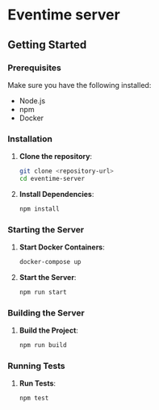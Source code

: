# Eventime server

## Getting Started

### Prerequisites

Make sure you have the following installed:

- Node.js
- npm
- Docker

### Installation

1. **Clone the repository**:

   ```sh
   git clone <repository-url>
   cd eventime-server
   ```

2. **Install Dependencies**:
   ```sh
   npm install
   ```

### Starting the Server

1. **Start Docker Containers**:

   ```sh
   docker-compose up
   ```

2. **Start the Server**:
   ```sh
   npm run start
   ```

### Building the Server

1. **Build the Project**:
   ```sh
   npm run build
   ```

### Running Tests

1. **Run Tests**:
   ```sh
   npm test
   ```
